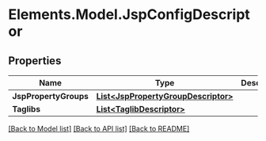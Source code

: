 # Elements.Model.JspConfigDescriptor

## Properties

Name | Type | Description | Notes
------------ | ------------- | ------------- | -------------
**JspPropertyGroups** | [**List&lt;JspPropertyGroupDescriptor&gt;**](JspPropertyGroupDescriptor.md) |  | [optional] 
**Taglibs** | [**List&lt;TaglibDescriptor&gt;**](TaglibDescriptor.md) |  | [optional] 

[[Back to Model list]](../README.md#documentation-for-models) [[Back to API list]](../README.md#documentation-for-api-endpoints) [[Back to README]](../README.md)

